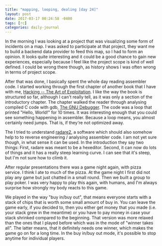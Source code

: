 ```yaml
---
title: "mapping, looping, dealing [day 24]"
layout: post
date: 2017-03-17 00:24:58 -0400
tags: [rc]
categories: daily-journal
---
```


In the morning I was looking at a project that was visualizing
some form of incidents on a map.
I was asked to participate at that project,
they want me to build a backend data provider to feed this map,
so I had to form an opinion.
It looks quite interesting and it could be a good chance to gain new experiences, especially because I feel like the project scope is kind of well defined.
I could be wrong there though, as history shows I was often wrong in terms of project scope.

After that was done, I basically spent the whole day reading assembler code.
I started working through the first chapter of another book that I have with me, [Hacking -- The Art of Exploitation](https://www.nostarch.com/hacking2.htm).
I like the way the book is structured so far, although I can't really tell,
as it was only a section of the introductory chapter.
The chapter walked the reader through analysing compiled C code with gdb, [The GNU Debugger](https://www.gnu.org/software/gdb/).
The code was a loop that printed "Hello, World!" for 10 times.
It was interesting enough that you could see something happening in assembler.
Because a loop means, you almost certainly need jumps.
That is, if they're not optimized away.

The I tried to understand [radare2](http://radare.org/), a software which should also somehow help to to reverse engineering / analysing assembler code.
I am not yet sure though, in what sense it can be used.
In the introduction they say two things: First, radare was meant to be a hexeditor. Second, it can now do lots of things and it has a really steep learning curve. I can see that it's steep, but I'm not sure how to climb it.

After regular presentations there was a game night again, with pizza service.
I think I ate to much of the pizza.
At the game night I first did not play any game but just chatted in a small round.
Then we built a group to play poker.
I was very happy to play this again, with humans,
and I'm always surprise how strongly my body reacts to this game.

We played in the way "buy in/buy out", that means everyone starts with a stack of chips that is worth some small amount of buy in.
You can leave the game early, if you decided to,
then you either get money that you made (i.e. your stack grew in the meantime)
or you have to pay money in case your stack shrinked compared to the beginning.
That version was more relaxed than the ones that I played before which was in the mode of "winner takes all".
The latter means, that it definitely needs one winner,
which makes the game go on for a long time.
In the buy in/buy out mode, it's possible to stop anytime for individual players.
